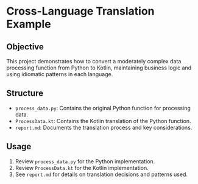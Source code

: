 # Cross-Language Translation Example

## Objective
This project demonstrates how to convert a moderately complex data processing function from Python to Kotlin, maintaining business logic and using idiomatic patterns in each language.

## Structure
- `process_data.py`: Contains the original Python function for processing data.
- `ProcessData.kt`: Contains the Kotlin translation of the Python function.
- `report.md`: Documents the translation process and key considerations.

## Usage
1. Review `process_data.py` for the Python implementation.
2. Review `ProcessData.kt` for the Kotlin implementation.
3. See `report.md` for details on translation decisions and patterns used. 